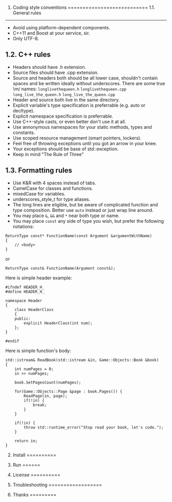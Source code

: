 1. Coding style conventions
===========================
1.1. General rules
-----------------
* Avoid using platform-dependent components.
* C++11 and Boost at your service, sir.
* Only UTF-8.

1.2. C++ rules
--------------
* Headers should have .h extension.
* Source files should have .cpp extension.
* Source and headers both should be all lower case, shouldn't contain spaces and be written ideally without underscores.
There are some true \m/ names:
`longlivethequeen.h`
`longlivethequeen.cpp`
`long_live_the_queen.h`
`long_live_the_queen.cpp`
* Header and source both live in the same directory.
* Explicit variable's type specification is preferrable (e.g. auto or decltype).
* Explicit namespace specification is preferrable.
* Use C++-style casts, or even better don't use it at all.
* Use annonymous namespaces for your static methods, types and constants.
* Use scoped resource management (smart pointers, lockers).
* Feel free of throwing exceptions until you got an arrow in your knee.
* Your exceptions should be base of std::exception.
* Keep in mind "The Rule of Three"

1.3. Formatting rules
---------------------
* Use K&R with 4 spaces instead of tabs.
* CamelCase for classes and functions.
* mixedCase for variables.
* underscores_style_t for type aliases.
* The long lines are eligible, but be aware of complicated function and type composition. Better use `auto` instead or just wrap line around.
* You may place `&`, `&&` and `*` near both type or name.
* You may place `const` any side of type you wish, but prefer the following notations:
```
ReturnType const* FunctionName(const Argument &argumentWithName)
{
    // <body>
}
```
or
```
ReturnType const& FunctionName(Argument const&);
```

Here is simple header example:
```
#ifndef HEADER_H_
#define HEADER_H_

namespace Header
{
    class HeaderClass
    {
    public:
        explicit HeaderClass(int num);
    };
}

#endif
```
Here is simple function's body:
```
std::istream& ReadBook(std::istream &in, Game::Objects::Book &book)
{
    int numPages = 0;
    in >> numPages;

    book.SetPagesCount(numPages);
    
    for(Game::Objects::Page &page : book.Pages()) {
        ReadPage(in, page);
        if(!in) {
            break;
        }
    }
    
    if(!in) {
        throw std::runtime_error("Stop read your book, let's code.");
    }
    
    return in;
}
```

2. Install
==========

3. Run
======

4. License
==========

5. Troubleshooting
==================

6. Thanks
=========